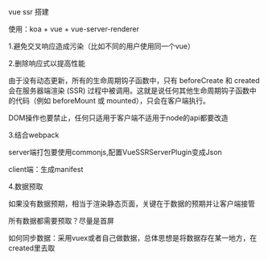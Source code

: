 vue ssr 搭建

使用：koa + vue + vue-server-renderer

1.避免交叉响应造成污染（比如不同的用户使用同一个vue）

2.删除响应式以提高性能

由于没有动态更新，所有的生命周期钩子函数中，只有 beforeCreate 和 created 会在服务器端渲染 (SSR) 过程中被调用。这就是说任何其他生命周期钩子函数中的代码（例如 beforeMount 或 mounted），只会在客户端执行。

DOM操作也要禁止，任何只适用于客户端不适用于node的api都要改造

3.结合webpack

server端打包要使用commonjs,配置VueSSRServerPlugin变成Json

client端：生成manifest

4.数据预取

如果没有数据预期，相当于渲染静态页面，关键在于数据的预期并让客户端接管

所有数据都需要预取？尽量是首屏

如何同步数据：采用vuex或者自己做数据，总体思想是将数据存在某一地方，在created里去取

